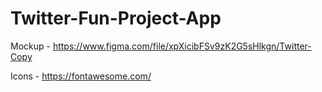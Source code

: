 # Twitter-Fun-Project-App

Mockup - https://www.figma.com/file/xpXicibFSv9zK2G5sHlkgn/Twitter-Copy

Icons - https://fontawesome.com/
